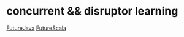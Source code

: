 # concurrent &&  disruptor learning

[FutureJava](src/main/java/com/github/spafka/concurrent/future/JFuture.java)
[FutureScala](src/main/java/com/github/spafka/concurrent/future/SFuture.scala)